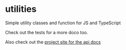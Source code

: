 # utilities
Simple utility classes and function for JS and TypeScript

Check out the tests for a more doco too.

Also check out the [project site for the api docs]()